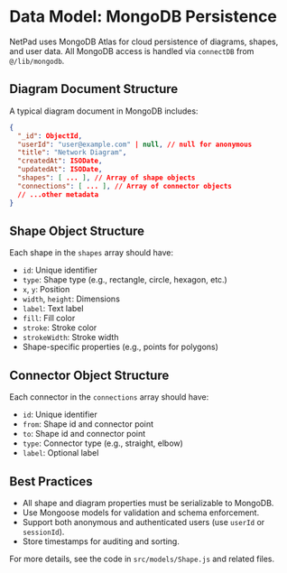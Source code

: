 # Data Model: MongoDB Persistence

NetPad uses MongoDB Atlas for cloud persistence of diagrams, shapes, and user data. All MongoDB access is handled via `connectDB` from `@/lib/mongodb`.

## Diagram Document Structure
A typical diagram document in MongoDB includes:

```json
{
  "_id": ObjectId,
  "userId": "user@example.com" | null, // null for anonymous
  "title": "Network Diagram",
  "createdAt": ISODate,
  "updatedAt": ISODate,
  "shapes": [ ... ], // Array of shape objects
  "connections": [ ... ], // Array of connector objects
  // ...other metadata
}
```

## Shape Object Structure
Each shape in the `shapes` array should have:
- `id`: Unique identifier
- `type`: Shape type (e.g., rectangle, circle, hexagon, etc.)
- `x`, `y`: Position
- `width`, `height`: Dimensions
- `label`: Text label
- `fill`: Fill color
- `stroke`: Stroke color
- `strokeWidth`: Stroke width
- Shape-specific properties (e.g., points for polygons)

## Connector Object Structure
Each connector in the `connections` array should have:
- `id`: Unique identifier
- `from`: Shape id and connector point
- `to`: Shape id and connector point
- `type`: Connector type (e.g., straight, elbow)
- `label`: Optional label

## Best Practices
- All shape and diagram properties must be serializable to MongoDB.
- Use Mongoose models for validation and schema enforcement.
- Support both anonymous and authenticated users (use `userId` or `sessionId`).
- Store timestamps for auditing and sorting.

For more details, see the code in `src/models/Shape.js` and related files. 